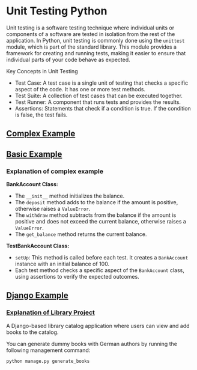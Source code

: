# Unit Testing Python
Unit testing is a software testing technique where individual units or components of a software are tested in isolation from the rest of the application. In Python, unit testing is commonly done using the `unittest` module, which is part of the standard library. This module provides a framework for creating and running tests, making it easier to ensure that individual parts of your code behave as expected.

Key Concepts in Unit Testing

- Test Case: A test case is a single unit of testing that checks a specific aspect of the code. It has one or more test methods.
- Test Suite: A collection of test cases that can be executed together.
- Test Runner: A component that runs tests and provides the results.
- Assertions: Statements that check if a condition is true. If the condition is false, the test fails.


## [Complex Example](https://github.com/nimodb/unit-testing-python/tree/main/complexEx)


## [Basic Example](https://github.com/nimodb/unit-testing-python/tree/main/simpleEx)

### Explanation of complex example

**BankAccount Class:**

- The `__init__` method initializes the balance.
- The `deposit` method adds to the balance if the amount is positive, otherwise raises a `ValueError`.
- The `withdraw` method subtracts from the balance if the amount is positive and does not exceed the current balance, otherwise raises a `ValueError`.
- The `get_balance` method returns the current balance.

**TestBankAccount Class:**

- `setUp`: This method is called before each test. It creates a `BankAccount` instance with an initial balance of 100.
- Each test method checks a specific aspect of the `BankAccount` class, using assertions to verify the expected outcomes.


## [Django Example](https://github.com/nimodb/unit-testing-python/tree/main/djangoEx)

### [Explanation of Library Project]()
A Django-based library catalog application where users can view and add books to the catalog.

You can generate dummy books with German authors by running the following management command:
```sh
python manage.py generate_books
```